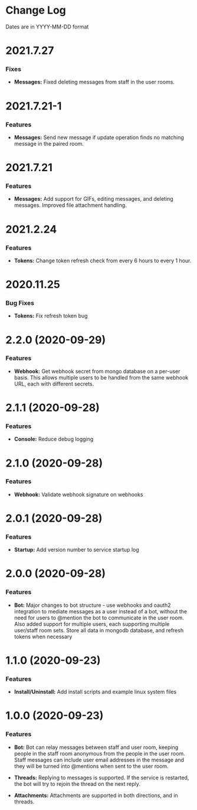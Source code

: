 # Change Log

Dates are in YYYY-MM-DD format


# 2021.7.27

### Fixes

* **Messages:** Fixed deleting messages from staff in the user rooms.


# 2021.7.21-1

### Features

* **Messages:** Send new message if update operation finds no matching message
in the paired room.


# 2021.7.21

### Features

* **Messages:** Add support for GIFs, editing messages, and deleting messages.
Improved file attachment handling.


# 2021.2.24

### Features

* **Tokens:** Change token refresh check from every 6 hours to every 1 hour.


# 2020.11.25

### Bug Fixes

* **Tokens:** Fix refresh token bug


# 2.2.0 (2020-09-29)

### Features

* **Webhook:** Get webhook secret from mongo database on a per-user basis. This
allows multiple users to be handled from the same webhook URL, each with
different secrets.


# 2.1.1 (2020-09-28)

### Features

* **Console:** Reduce debug logging


# 2.1.0 (2020-09-28)

### Features

* **Webhook:** Validate webhook signature on webhooks


# 2.0.1 (2020-09-28)

### Features

* **Startup:** Add version number to service startup log


# 2.0.0 (2020-09-28)

### Features

* **Bot:** Major changes to bot structure - use webhooks and oauth2 integration
to mediate messages as a user instead of a bot, without the need for users to
@mention the bot to communicate in the user room. Also added support for
multiple users, each supporting multiple user/staff room sets. Store all data
in mongodb database, and refresh tokens when necessary


# 1.1.0 (2020-09-23)

### Features

* **Install/Uninstall:** Add install scripts and example linux system files


# 1.0.0 (2020-09-23)

### Features

* **Bot:** Bot can relay messages between staff and user room, 
keeping people in the staff room anonymous from the people in the user room. 
Staff messages can include user email addresses in the message and they will be
turned into @mentions when sent to the user room.

* **Threads:** Replying to messages is supported. If the service is restarted,
the bot will try to rejoin the thread on the next reply.

* **Attachments:** Attachments are supported in both directions, and in threads.